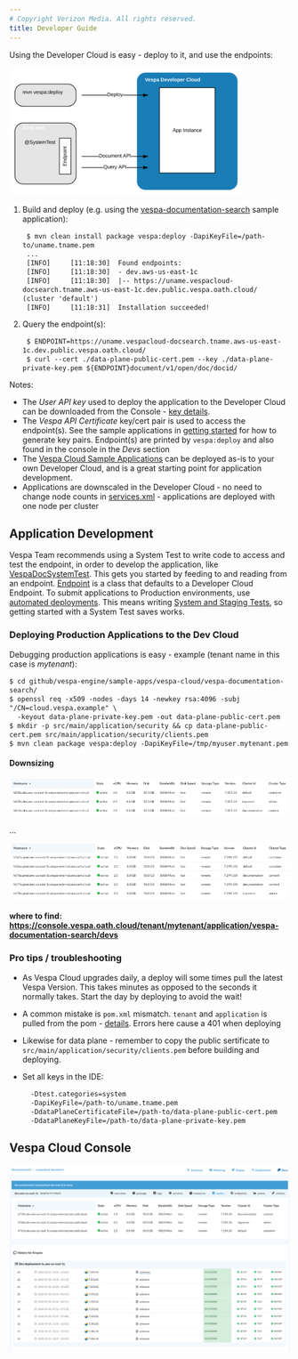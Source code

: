```yaml
---
# Copyright Verizon Media. All rights reserved.
title: Developer Guide
---
```


Using the Developer Cloud is easy - deploy to it, and use the endpoints:

<img alt="Deploy and test using Developer Cloud" src="img/dev-guide-overview.svg" width="420" height="230" />

1. Build and deploy (e.g. using the [vespa-documentation-search](https://github.com/vespa-engine/sample-apps/tree/master/vespa-cloud/vespa-documentation-search)
sample application):

        $ mvn clean install package vespa:deploy -DapiKeyFile=/path-to/uname.tname.pem
        ...
        [INFO]     [11:18:30]  Found endpoints:
        [INFO]     [11:18:30]  - dev.aws-us-east-1c
        [INFO]     [11:18:30]  |-- https://uname.vespacloud-docsearch.tname.aws-us-east-1c.dev.public.vespa.oath.cloud/ (cluster 'default')
        [INFO]     [11:18:31]  Installation succeeded!

2. Query the endpoint(s):

        $ ENDPOINT=https://uname.vespacloud-docsearch.tname.aws-us-east-1c.dev.public.vespa.oath.cloud/
        $ curl --cert ./data-plane-public-cert.pem --key ./data-plane-private-key.pem ${ENDPOINT}document/v1/open/doc/docid/
    
Notes:
* The _User API key_ used to deploy the application to the Developer Cloud can be downloaded from the Console
  \- [key details](/security-model).
* The _Vespa API Certificate_ key/cert pair is used to access the endpoint(s).
  See the sample applications in [getting started](/getting-started) for how to generate key pairs.
  Endpoint(s) are printed by `vespa:deploy` and also found in the console in the _Devs_ section
* The [Vespa Cloud Sample Applications](https://github.com/vespa-engine/sample-apps/tree/master/vespa-cloud/)
  can be deployed as-is to your own Developer Cloud, and is a great starting point for application development.
* Applications are downscaled in the Developer Cloud - no need to change node counts in [services.xml](/reference/services) -
  applications are deployed with one node per cluster



## Application Development
Vespa Team recommends using a System Test to write code to access and test the endpoint,
in order to develop the application, like
[VespaDocSystemTest](https://github.com/vespa-engine/sample-apps/blob/master/vespa-cloud/vespa-documentation-search/src/test/java/ai/vespa/cloud/docsearch/VespaDocSystemTest.java).
This gets you started by feeding to and reading from an endpoint.
[Endpoint](https://github.com/vespa-engine/vespa/blob/master/tenant-cd-api/src/main/java/ai/vespa/hosted/cd/Endpoint.java)
is a class that defaults to a Developer Cloud Endpoint.
To submit applications to Production environments, use [automated deployments](/automated-deployments).
This means writing [System and Staging Tests](/reference/testing), so getting started with a System Test saves works.


### Deploying Production Applications to the Dev Cloud
Debugging production applications is easy - example (tenant name in this case is _mytenant_):

    $ cd github/vespa-engine/sample-apps/vespa-cloud/vespa-documentation-search/
    $ openssl req -x509 -nodes -days 14 -newkey rsa:4096 -subj "/CN=cloud.vespa.example" \
      -keyout data-plane-private-key.pem -out data-plane-public-cert.pem
    $ mkdir -p src/main/application/security && cp data-plane-public-cert.pem src/main/application/security/clients.pem
    $ mvn clean package vespa:deploy -DapiKeyFile=/tmp/myuser.mytenant.pem 



#### Downsizing

![dev](/img/resources-dev.png)

...

![prod](/img/resources-prod.png)


#### where to find: https://console.vespa.oath.cloud/tenant/mytenant/application/vespa-documentation-search/devs

### Pro tips / troubleshooting
* As Vespa Cloud upgrades daily, a deploy will some times pull the latest Vespa Version.
  This takes minutes as opposed to the seconds it normally takes.
  Start the day by deploying to avoid the wait!
* A common mistake is `pom.xml` mismatch. `tenant` and `application` is pulled from the pom -
  [details](/reference/vespa-cloud-api).
  Errors here cause a 401 when deploying
* Likewise for data plane -
  remember to copy the public sertificate to `src/main/application/security/clients.pem` before building and deploying.
* Set all keys in the IDE:
    
        -Dtest.categories=system
        -DapiKeyFile=/path-to/uname.tname.pem
        -DdataPlaneCertificateFile=/path-to/data-plane-public-cert.pem
        -DdataPlaneKeyFile=/path-to/data-plane-private-key.pem

  

## Vespa Cloud Console
<img alt="Dev Console" src="img/console-dev.png" />
